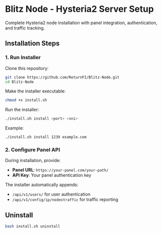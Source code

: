# Blitz Node - Hysteria2 Server Setup

Complete Hysteria2 node installation with panel integration, authentication, and traffic tracking.

## Installation Steps

### 1. Run Installer

Clone this repository:

```bash
git clone https://github.com/ReturnFI/Blitz-Node.git
cd Blitz-Node
```

Make the installer executable:

```bash
chmod +x install.sh
```

Run the installer:

```bash
./install.sh install <port> <sni>
```

   Example:

```bash
./install.sh install 1239 example.com
```

### 2. Configure Panel API

During installation, provide:
- **Panel URL**: `https://your-panel.com/your-path/`
- **API Key**: Your panel authentication key

The installer automatically appends:
- `/api/v1/users/` for user authentication
- `/api/v1/config/ip/nodestraffic` for traffic reporting

## Uninstall

```bash
bash install.sh uninstall
```